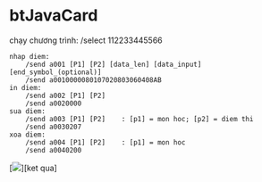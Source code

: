 # btJavaCard
chạy chương trình:
	/select 112233445566
	
	nhap diem:
		/send a001 [P1] [P2] [data_len] [data_input] [end_symbol_(optional)]
		/send a0010000080107020803060408AB
	in diem:
		/send a002 [P1] [P2] 
		/send a0020000
	sua diem:
		/send a003 [P1] [P2]	: [p1] = mon hoc; [p2] = diem thi
		/send a0030207
    xoa diem:
		/send a004 [P1] [P2] 	: [p1] = mon hoc
		/send a0040200
 [![](https://i0.wp.com/s1.uphinh.org/2021/06/30/204288931_495313621552568_4781529676710631970_n.png)][ket qua]
